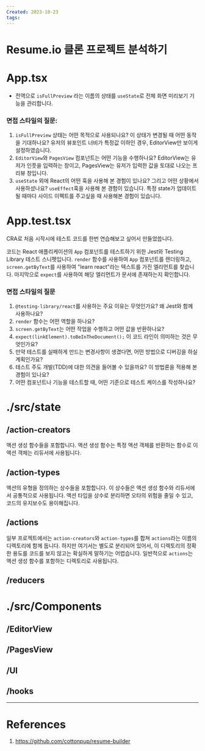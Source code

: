 ```yaml
---
Created: 2023-10-23
tags:
---
```

# Resume.io 클론 프로젝트 분석하기
# App.tsx
- 전역으로 `isFullPreview` 라는 이름의 상태를 `useState`로 전체 화면 미리보기 기능을 관리합니다.
### 면접 스타일의 질문:
1. `isFullPreview` 상태는 어떤 목적으로 사용되나요? 이 상태가 변경될 때 어떤 동작을 기대하나요?
	유저의 뷰포인트 너비가 특정값 이하인 경우, EditorView만 보이게 설정하였습니다. 
2. `EditorView`와 `PagesView` 컴포넌트는 어떤 기능을 수행하나요?
	EditorView는 유저가 인풋을 입력하는 창이고, PagesView는 유저가 입력한 값을 토대로 나오는 프리뷰 창입니다. 
3. `useState` 외에 React의 어떤 훅을 사용해 본 경험이 있나요? 그리고 어떤 상황에서 사용하셨나요?
	`useEffect`훅을 사용해 본 경험이 있습니다. 특정 state가 업데이트 될 때마다 사이드 이펙트를 주고싶을 때 사용해본 경험이 있습니다. 
# App.test.tsx
CRA로 처음 시작시에 테스트 코드를 한번 연습해보고 싶어서 만들었씁니다. 

코드는 React 애플리케이션의 `App` 컴포넌트를 테스트하기 위한 Jest와 Testing Library 테스트 스니펫입니다. `render` 함수를 사용하여 `App` 컴포넌트를 렌더링하고, `screen.getByText`를 사용하여 "learn react"라는 텍스트를 가진 엘리먼트를 찾습니다. 마지막으로 `expect`를 사용하여 해당 엘리먼트가 문서에 존재하는지 확인합니다.
### 면접 스타일의 질문

1. `@testing-library/react`를 사용하는 주요 이유는 무엇인가요? 왜 Jest와 함께 사용하나요?
2. `render` 함수는 어떤 역할을 하나요?
3. `screen.getByText`는 어떤 작업을 수행하고 어떤 값을 반환하나요?
4. `expect(linkElement).toBeInTheDocument();` 이 코드 라인이 의미하는 것은 무엇인가요?
5. 만약 테스트를 실패하게 만드는 변경사항이 생겼다면, 어떤 방법으로 디버깅을 하실 계획인가요?
6. 테스트 주도 개발(TDD)에 대한 의견을 들어볼 수 있을까요? 이 방법론을 적용해 본 경험이 있나요?
7. 어떤 컴포넌트나 기능을 테스트할 때, 어떤 기준으로 테스트 케이스를 작성하나요?
# ./src/state 
## /action-creators
액션 생성 함수들을 포함합니다. 액션 생성 함수는 특정 액션 객체를 반환하는 함수로 이 액션 객체는 리듀서에 사용됩니다. 
## /action-types
액션의 유형을 정의하는 상수들을 포함합니다. 이 상수들은 액션 생성 함수와 리듀서에서 공통적으로 사용됩니다. 액션 타입을 상수로 분리하면 오타의 위험을 줄일 수 있고, 코드의 유지보수도 용이해집니다.
## /actions
일부 프로젝트에서는 `action-creators`와 `action-types`를 합쳐 `actions`라는 이름의 디렉토리에 함께 둡니다. 하지만 여기서는 별도로 분리되어 있어서, 이 디렉토리의 정확한 용도를 코드를 보지 않고는 확실하게 말하기는 어렵습니다. 일반적으로 `actions`는 액션 생성 함수를 포함하는 디렉토리로 사용됩니다.
## /reducers
# ./src/Components
## /EditorView
## /PagesView
## /UI
## /hooks
---
# References
1. https://github.com/cottonpup/resume-builder